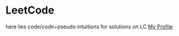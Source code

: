 # LeetCode
here lies code/code+pseudo intuitions for solutions on LC
<a href="https://leetcode.com/jaylalsjc">My Profile</a>
